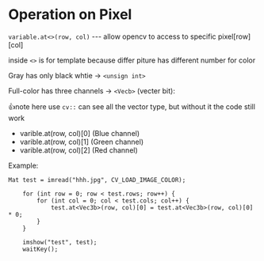 # Operation on Pixel
`variable.at<>(row, col)` --- allow opencv to access to specific pixel[row][col]

inside `<>` is for template because differ piture has different number for color

Gray has only black whtie -> `<unsign int>`

Full-color has three channels -> `<Vecb>` (vecter  bit):

:+1:note here use `cv::` can see all the vector type, but without it the code still work

- varible.at<Vecb>(row, col)[0] (Blue channel)
- varible.at<Vecb>(row, col)[1] (Green channel)
- varible.at<Vecb>(row, col)[2] (Red channel)

Example:
```
Mat test = imread("hhh.jpg", CV_LOAD_IMAGE_COLOR);

	for (int row = 0; row < test.rows; row++) {
		for (int col = 0; col < test.cols; col++) {
			test.at<Vec3b>(row, col)[0] = test.at<Vec3b>(row, col)[0] * 0;
		}
	}

	imshow("test", test);
	waitKey();
```
